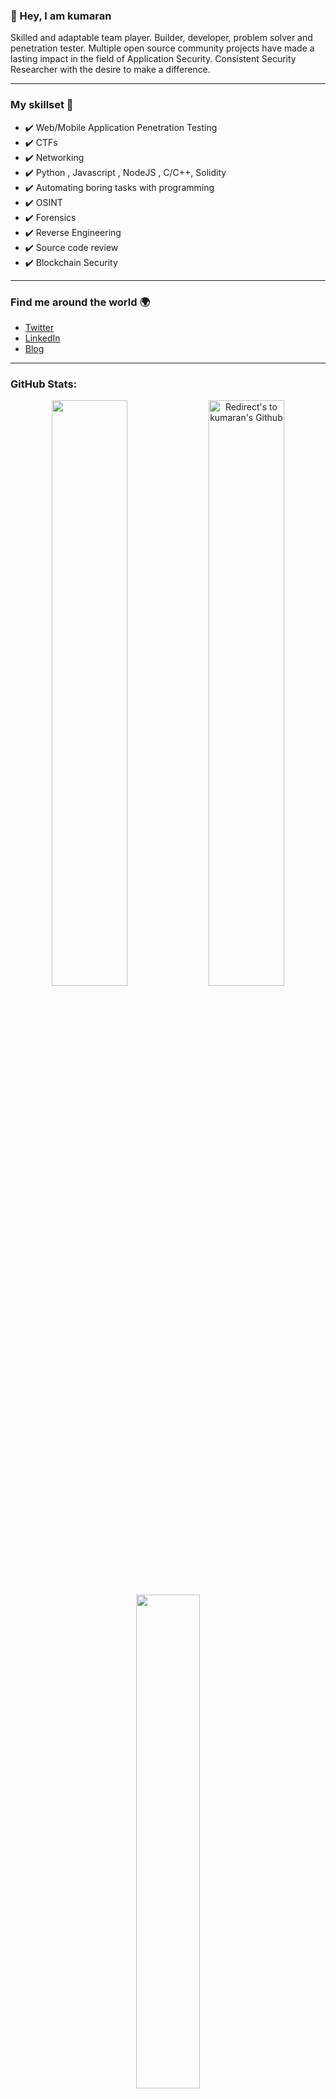 ### 👋 Hey, I am kumaran

Skilled and adaptable team player. Builder, developer, problem solver and
penetration tester. Multiple open source community projects have made a
lasting impact in the field of Application Security. Consistent Security
Researcher with the desire to make a difference.

---

### My skillset 🔧
- ✔️ Web/Mobile Application Penetration Testing 
- ✔️ CTFs
- ✔️ Networking 
- ✔️ Python , Javascript , NodeJS  , C/C++, Solidity
- ✔️ Automating boring tasks with programming
- ✔️ OSINT
- ✔️ Forensics 
- ✔️ Reverse Engineering
- ✔️ Source code review  
- ✔️ Blockchain Security 

---

### Find me around the world 🌍
- [Twitter](https://twitter.com/kumaran923)
- [LinkedIn](https://www.linkedin.com/in/kumaran-t-b23438225/)
- [Blog](https://kumaran.live)

---

### GitHub Stats:

<p align="centre">
 
 <div align = "center">
  
  <a href="https://github.com/kumaran88thiru" title="Redirect's to kumaran's Github">
  <img width="49%" src="https://github-readme-stats.vercel.app/api?username=kumaran88thiru&show_icons=true&theme=radical&count_private=true" /></a>

  <a href="https://github.com/kumaran88thiru">
  <img width="49%" title="Redirect's to kumaran's Github" src="https://github-readme-streak-stats.herokuapp.com/?user=kumaran88thiru&theme=radical" /></a>
  
  </div>

 <div align = "center">
  <a href ="https://github.com/kumaran88thiru" title="Redirect's to kumaran's Github">
  <img width="45%" src="https://github-readme-stats.vercel.app/api/top-langs/?username=kumaran88thiru&hide=Shell,Mustache,C,Dockerfile,Html,Css&theme=radical&layout=compact"/></a>
  </div>

</p>
